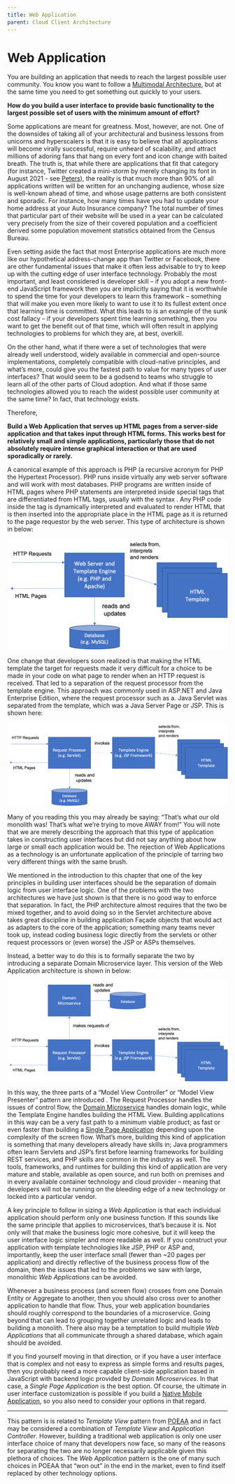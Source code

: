 ```yaml
---
title: Web Application
parent: Cloud Client Architecture
---
```

# Web Application

You are building an application that needs to reach the largest possible user community.  You know you want to follow a [Multimodal Architecture](Multimodal-Architecture.md), but at the same time you need to get something out quickly to your users.

**How do you build a user interface to provide basic functionality to the largest possible set of users with the minimum amount of effort?**

Some applications are meant for greatness.  Most, however, are not.  One of the downsides of taking all of your architectural and business lessons from unicorns and hyperscalers is that it is easy to believe that all applications will become virally successful, require unheard of scalability, and attract millions of adoring fans that hang on every font and icon change with baited breath.  The truth is, that while there are applications that fit that category (for instance, Twitter created a mini-storm by merely changing its font in August 2021 - see [Peters](https://www.theverge.com/2021/8/11/22620438/twitter-changes-font-chirp-design-icon)), the reality is that much more than 90% of all applications written will be written for an unchanging audience, whose size is well-known ahead of time, and whose usage patterns are both consistent and sporadic.  For instance, how many times have you had to update your home address at your Auto Insurance company?  The total number of times that particular part of their website will be used in a year can be calculated very precisely from the size of their covered population and a coefficient derived some population movement statistics obtained from the Census Bureau.  

Even setting aside the fact that most Enterprise applications are much more like our hypothetical address-change app than Twitter or Facebook, there are other fundamental issues that make it often less advisable to try to keep up with the cutting edge of user interface technology.  Probably the most important, and least considered is developer skill – if you adopt a new front-end JavaScript framework then you are implicitly saying that it is worthwhile to spend the time for your developers to learn this framework – something that will make you even more likely to want to use it to its fullest extent once that learning time is committed.  What this leads to is an example of the sunk cost fallacy – if your developers spent time learning something, then you want to get the benefit out of that time, which will often result in applying technologies to problems for which they are, at best, overkill.

On the other hand, what if there were a set of technologies that were already well understood, widely available in commercial and open-source implementations, completely compatible with cloud-native principles, and what’s more, could give you the fastest path to value for many types of user interfaces?   That would seem to be a godsend to teams who struggle to learn all of the other parts of Cloud adoption.  And what if those same technologies allowed you to reach the widest possible user community at the same time?  In fact, that technology exists.

Therefore,

**Build a Web Application that serves up HTML pages from a server-side application and that takes input through HTML forms.  This works best for relatively small and simple applications, particularly those that do not absolutely require intense graphical interaction or that are used sporadically or rarely.**

A canonical example of this approach is PHP (a recursive acronym for PHP the Hypertext Processor).  PHP runs inside virtually any web server software and will work with most databases.  PHP programs are written inside of HTML pages where PHP statements are interpreted inside special tags that are differentiated from HTML tags, usually with the syntax <?php...?>.  Any PHP code inside the tag is dynamically interpreted and evaluated to render HTML that is then inserted into the appropriate place in the HTML page as it is returned to the page requestor by the web server.  This type of architecture is shown in below:
 
![Simple Template System](../assets/PHPTemplates.png)

 One change that developers soon realized is that making the HTML template the target for requests made it very difficult for a choice to be made in your code on what page to render when an HTTP request is received.  That led to a separation of the request processor from the template engine.  This approach was commonly used in ASP.NET and Java Enterprise Edition, where the request processor such as a. Java Servlet was separated from the template, which was a Java Server Page or JSP. This is shown here:
 
![Separated Request Processor](../assets/RequestProcessJSP.png)

Many of you reading this you may already be saying: “That’s what our old monolith was!  That’s what we’re trying to move AWAY from!”  You will note that we are merely describing the approach that this type of application takes in constructing user interfaces but did not say anything about how large or small each application would be.  The rejection of Web Applications as a technology is an unfortunate application of the principle of tarring two very different things with the same brush.  

We mentioned in the introduction to this chapter that one of the key principles in building user interfaces should be the separation of domain logic from user interface logic. One of the problems with the two architectures we have just shown is that there is no good way to enforce that separation.  In fact, the PHP architecture almost requires that the two be mixed together, and to avoid doing so in the Servlet architecture above takes great discipline in building application Façade objects that would act as adapters to the core of the application; something many teams never took up, instead coding business logic directly from the servlets or other request processors or (even worse) the JSP or ASPs themselves.

Instead, a better way to do this is to formally separate the two by introducing a separate Domain Microservice layer.  This version of the Web Application architecture is shown in below:

![Interaction with Domain Microservice](../assets/WebApplicationMicroservices.png)

In this way, the three parts of a “Model View Controller” or “Model View Presenter” pattern are introduced .  The Request Processor handles the issues of control flow, the [Domain Microservice](../Microservices/Business-Microservice.md) handles domain logic, while the Template Engine handles building the HTML View. Building applications in this way can be a very fast path to a minimum viable product; as fast or even faster than building a [Single Page Application](Single-Page-Application.md) depending upon the complexity of the screen flow.  What’s more, building this kind of application is something that many developers already have skills in; Java programmers often learn Servlets and JSP’s first before learning frameworks for building REST services, and PHP skills are common in the industry as well.  The tools, frameworks, and runtimes for building this kind of application are very mature and stable, available as open source, and run both on premises and in every available container technology and cloud provider – meaning that developers will not be running on the bleeding edge of a new technology or locked into a particular vendor.  

A key principle to follow in sizing a *Web Application* is that each individual application should perform only one business function.  If this sounds like the same principle that applies to microservices, that’s because it is.  Not only will that make the business logic more cohesive, but it will keep the user interface logic simpler and more readable as well.  If you construct your application with template technologies like JSP, PHP or ASP and, importantly, keep the user interface small (fewer than ~20 pages per application) and directly reflective of the business process flow of the domain, then the issues that led to the problems we saw with large, monolithic *Web Applications* can be avoided. 

Whenever a business process (and screen flow) crosses from one Domain Entity or Aggregate to another, then you should also cross over to another application to handle that flow.  Thus, your web application boundaries should roughly correspond to the boundaries of a microservice.  Going beyond that can lead to grouping together unrelated logic and leads to building a monolith.  There also may be a temptation to build multiple *Web Applications* that all communicate through a shared database, which again should be avoided.  

If you find yourself moving in that direction, or if you have a user interface that is complex and not easy to express as simple forms and results pages, then you probably need a more capable client-side application based in JavaScript with backend logic provided by *Domain Microservices*.  In that case, a *Single Page Application* is the best option.   Of course, the ultimate in user interface customization is possible if you build a [Native Mobile Application](Native-Mobile-Application.md), so you also need to consider your options in that regard. 

* * *

This pattern is is related to *Template View* pattern from [POEAA](https://www.amazon.com/Patterns-Enterprise-Application-Architecture-Martin/dp/0321127420) and in fact may be considered a combination of *Template View* and *Application Controller*.  However, building a traditional web application is only one user interface choice of many that developers now face, so many of the reasons for separating the two are no longer necessarily applicable given this plethora of choices.  The *Web Application* pattern is the one of many such choices in POEAA that “won out” in the end in the market, even to find itself replaced by other technology options. 
